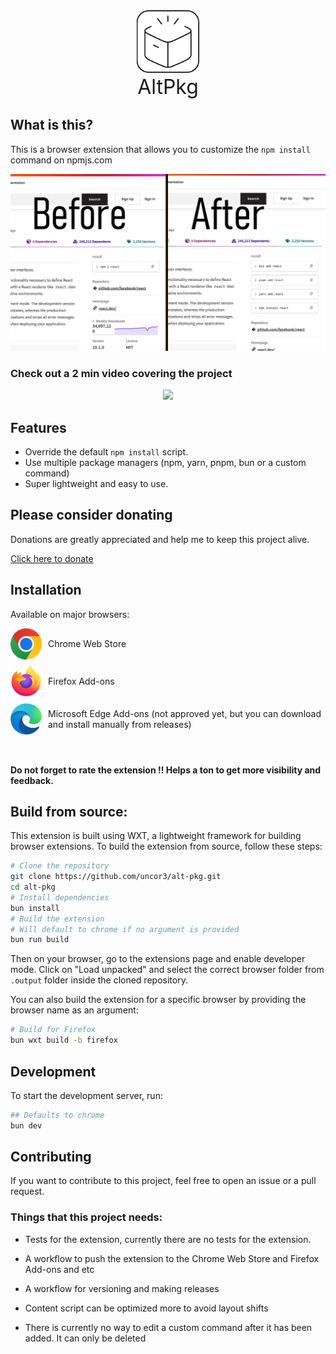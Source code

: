 <div align="center">
    <img width='100px' src="assets/icon.png" alt="AltPkg showcase" >
    <div style='font-size:2rem'>AltPkg</div>
</div>

## What is this?

This is a browser extension that allows you to customize the `npm install` command on npmjs.com

<div>
    <img src="repo/showcase-gh.jpg" alt="AltPkg showcase" >
</div>

### Check out a 2 min video covering the project

<div align="center">
    <a href="https://www.youtube.com/watch?v=qM9O3n39gVM">
        <img src="https://img.youtube.com/vi/qM9O3n39gVM/0.jpg" width="500px" />
    </a>
</div>

## Features

- Override the default `npm install` script.
- Use multiple package managers (npm, yarn, pnpm, bun or a custom command)
- Super lightweight and easy to use.

## Please consider donating

Donations are greatly appreciated and help me to keep this project alive.

[Click here to donate](https://uncore.me/donate)

## Installation

Available on major browsers:

<div style="display: flex; flex-direction: column; gap: 10px;">

  <a target="_blank" href="https://chromewebstore.google.com/detail/altpkg/cgjeekneffphannbnehljdbbbfepojcl" style="display: flex; align-items: center; gap: 10px; text-decoration: none;">
    <img src="repo/gc.png" width="50px" alt="Chrome">
    Chrome Web Store
  </a>

  <a target="_blank" href="https://addons.mozilla.org/en-US/firefox/addon/altpkg" style="display: flex; align-items: center; gap: 10px; text-decoration: none;">
    <img src="repo/firefox.png" width="50px" alt="Firefox">
    Firefox Add-ons
  </a>

  <div style="display: flex; align-items: center; gap: 10px; text-decoration: none;">
    <img src="repo/edge.png" width="50px" alt="Edge">
    Microsoft Edge Add-ons (not approved yet, but you can download and install manually from releases)
  </div>
</div>

<br/>
<br/>

**Do not forget to rate the extension !! Helps a ton to get more visibility and feedback.**

## Build from source:

This extension is built using WXT, a lightweight framework for building browser extensions. To build the extension from source, follow these steps:

```bash
# Clone the repository
git clone https://github.com/uncor3/alt-pkg.git
cd alt-pkg
# Install dependencies
bun install
# Build the extension
# Will default to chrome if no argument is provided
bun run build
```

Then on your browser, go to the extensions page and enable developer mode. Click on "Load unpacked" and select the correct browser folder from `.output` folder inside the cloned repository.

You can also build the extension for a specific browser by providing the browser name as an argument:

```bash
# Build for Firefox
bun wxt build -b firefox
```

## Development

To start the development server, run:

```bash
## Defaults to chrome
bun dev
```

## Contributing

If you want to contribute to this project, feel free to open an issue or a pull request.

### Things that this project needs:

- Tests for the extension, currently there are no tests for the extension.

- A workflow to push the extension to the Chrome Web Store and Firefox Add-ons and etc

- A workflow for versioning and making releases

- Content script can be optimized more to avoid layout shifts
- There is currently no way to edit a custom command after it has been added. It can only be deleted
